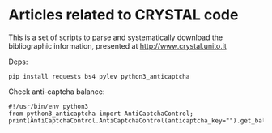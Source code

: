 Articles related to CRYSTAL code
==========

This is a set of scripts to parse and systematically download
the bibliographic information, presented at http://www.crystal.unito.it

Deps:
```
pip install requests bs4 pylev python3_anticaptcha
```

Check anti-captcha balance:
```
#!/usr/bin/env python3
from python3_anticaptcha import AntiCaptchaControl; print(AntiCaptchaControl.AntiCaptchaControl(anticaptcha_key="").get_balance())
```
